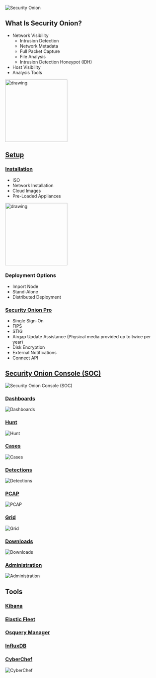 ![Security Onion](https://docs.securityonion.net/en/2.4/_static/so-logo.png)

## What Is Security Onion?
- Network Visibility
    - Intrusion Detection
    - Network Metadata
    - Full Packet Capture
    - File Analysis
    - Intrusion Detection Honeypot (IDH)
- Host Visibility
- Analysis Tools
<img src="https://docs.securityonion.net/en/2.4/_images/network-horiz.png" alt="drawing" width="200"/>

## [Setup](https://docs.securityonion.net/en/2.4/getting-started.html)

### [Installation](https://docs.securityonion.net/en/2.4/installation.html#installation)
- ISO
- Network Installation
- Cloud Images
- Pre-Loaded Appliances
<img src="https://docs.securityonion.net/en/2.4/_images/01_grub.png" alt="drawing" width="200"/>

### Deployment Options
- Import Node
- Stand-Alone
- Distributed Deployment

### [Security Onion Pro](https://securityonionsolutions.com/pro)
- Single Sign-On
- FIPS
- STIG
- Airgap Update Assistance (Physical media provided up to twice per year)
- Disk Encryption
- External Notifications
- Connect API

## [Security Onion Console (SOC)](https://docs.securityonion.net/en/2.4/soc.html#security-onion-console-soc)
![Security Onion Console (SOC)](https://docs.securityonion.net/en/2.4/_images/37_login.png)

### [Dashboards](https://docs.securityonion.net/en/2.4/dashboards.html#dashboards)
![Dashboards](https://docs.securityonion.net/en/2.4/_images/53_dashboards.png)

### [Hunt](https://docs.securityonion.net/en/2.4/hunt.html#hunt)
![Hunt](https://docs.securityonion.net/en/2.4/_images/56_hunt.png)

### [Cases](https://docs.securityonion.net/en/2.4/cases.html#cases)
![Cases](https://docs.securityonion.net/en/2.4/_images/57_1_cases_options.png)

### [Detections](https://docs.securityonion.net/en/2.4/detections.html#detections)
![Detections](https://docs.securityonion.net/en/2.4/_images/57_detections.png)

### [PCAP](https://docs.securityonion.net/en/2.4/pcap.html#pcap)
![PCAP](https://docs.securityonion.net/en/2.4/_images/65_pcap_details.png)

### [Grid](https://docs.securityonion.net/en/2.4/grid.html#grid)
![Grid](https://docs.securityonion.net/en/2.4/_images/39_grid.png)

### [Downloads](https://docs.securityonion.net/en/2.4/downloads.html#downloads)
![Downloads](https://docs.securityonion.net/en/2.4/_images/78_downloads.png)

### [Administration](https://docs.securityonion.net/en/2.4/administration.html#administration)
![Administration](https://docs.securityonion.net/en/2.4/_images/81_users.png)

## Tools

### [Kibana](https://docs.securityonion.net/en/2.4/kibana.html#kibana)

### [Elastic Fleet](https://docs.securityonion.net/en/2.4/elastic-fleet.html#elastic-fleet)

### [Osquery Manager](https://docs.securityonion.net/en/2.4/osquery-manager.html#osquery-manager)

### [InfluxDB](https://docs.securityonion.net/en/2.4/influxdb.html#influxdb)

### [CyberChef](https://docs.securityonion.net/en/2.4/cyberchef.html#cyberchef)
![CyberChef](https://docs.securityonion.net/en/2.4/_images/68_cyberchef.png)
